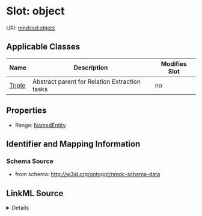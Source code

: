 

# Slot: object

URI: [nmdcsd:object](http://w3id.org/ontogpt/nmdc-schema-dataobject)



<!-- no inheritance hierarchy -->





## Applicable Classes

| Name | Description | Modifies Slot |
| --- | --- | --- |
| [Triple](Triple.md) | Abstract parent for Relation Extraction tasks |  no  |







## Properties

* Range: [NamedEntity](NamedEntity.md)





## Identifier and Mapping Information







### Schema Source


* from schema: http://w3id.org/ontogpt/nmdc-schema-data




## LinkML Source

<details>
```yaml
name: object
from_schema: http://w3id.org/ontogpt/nmdc-schema-data
rank: 1000
alias: object
owner: Triple
domain_of:
- Triple
range: NamedEntity

```
</details>